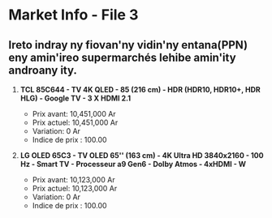# Market Info - File 3

## Ireto indray ny fiovan'ny vidin'ny entana(PPN) eny amin'ireo supermarchés lehibe amin'ity androany ity.

1. **TCL 85C644 - TV 4K QLED - 85 (216 cm) - HDR (HDR10, HDR10+, HDR HLG) - Google TV - 3 X HDMI 2.1**
   - Prix avant: 10,451,000 Ar
   - Prix actuel: 10,451,000 Ar
   - Variation: 0 Ar
   - Indice de prix : 100.00

2. **LG OLED 65C3 - TV OLED 65'' (163 cm) - 4K Ultra HD 3840x2160 - 100 Hz - Smart TV - Processeur a9 Gen6 - Dolby Atmos - 4xHDMI - W**
   - Prix avant: 10,123,000 Ar
   - Prix actuel: 10,123,000 Ar
   - Variation: 0 Ar
   - Indice de prix : 100.00

